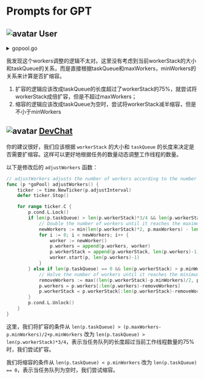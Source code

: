 # Prompts for GPT

## ![avatar](../../assets/icons/avatar_spaceman.png) **User**

<details>
<summary>gopool.go</summary>
// adjustWorkers adjusts the number of workers according to the number of tasks in the queue.
func (p *goPool) adjustWorkers() {
    ticker := time.NewTicker(p.adjustInterval)
    defer ticker.Stop()

    for range ticker.C {
        p.cond.L.Lock()
        if len(p.taskQueue) > (p.maxWorkers-p.minWorkers)/2+p.minWorkers && len(p.workerStack) < p.maxWorkers {
            // Double the number of workers until it reaches the maximum
            newWorkers := min(len(p.workerStack)*2, p.maxWorkers) - len(p.workerStack)
            for i := 0; i < newWorkers; i++ {
                worker := newWorker()
                p.workers = append(p.workers, worker)
                p.workerStack = append(p.workerStack, len(p.workers)-1)
                worker.start(p, len(p.workers)-1)
            }
        } else if len(p.taskQueue) < p.minWorkers && len(p.workerStack) > p.minWorkers {
            // Halve the number of workers until it reaches the minimum
            removeWorkers := max((len(p.workerStack)-p.minWorkers)/2, p.minWorkers)
            p.workers = p.workers[:len(p.workers)-removeWorkers]
            p.workerStack = p.workerStack[:len(p.workerStack)-removeWorkers]
        }
        p.cond.L.Unlock()
    }
}
</details>

我发现这个workers调整的逻辑不太对。这里没有考虑到当前workerStack的大小和taskQueue的关系，而是直接根据taskQueue和maxWorkers，minWorkers的关系来计算是否扩缩容。
1. 扩容的逻辑应该改成taskQueue的长度超过了workerStack的75%，就尝试将workerStack成倍扩容，但是不超过maxWorkers；
2. 缩容的逻辑应该改成taskQueue为空时，尝试将workerStack减半缩容，但是不小于minWorkers

## ![avatar](../../assets/icons/avatar_devchat.svg) **[DevChat](https://marketplace.visualstudio.com/items?itemName=merico.devchat)**

你的建议很好，我们应该根据 `workerStack` 的大小和 `taskQueue` 的长度来决定是否需要扩缩容。这样可以更好地根据任务的数量动态调整工作线程的数量。

以下是修改后的 `adjustWorkers` 函数：

```go path=./gopool.go
// adjustWorkers adjusts the number of workers according to the number of tasks in the queue.
func (p *goPool) adjustWorkers() {
    ticker := time.NewTicker(p.adjustInterval)
    defer ticker.Stop()

    for range ticker.C {
        p.cond.L.Lock()
        if len(p.taskQueue) > len(p.workerStack)*3/4 && len(p.workerStack) < p.maxWorkers {
            // Double the number of workers until it reaches the maximum
            newWorkers := min(len(p.workerStack)*2, p.maxWorkers) - len(p.workerStack)
            for i := 0; i < newWorkers; i++ {
                worker := newWorker()
                p.workers = append(p.workers, worker)
                p.workerStack = append(p.workerStack, len(p.workers)-1)
                worker.start(p, len(p.workers)-1)
            }
        } else if len(p.taskQueue) == 0 && len(p.workerStack) > p.minWorkers {
            // Halve the number of workers until it reaches the minimum
            removeWorkers := max((len(p.workerStack)-p.minWorkers)/2, p.minWorkers)
            p.workers = p.workers[:len(p.workers)-removeWorkers]
            p.workerStack = p.workerStack[:len(p.workerStack)-removeWorkers]
        }
        p.cond.L.Unlock()
    }
}
```

这里，我们将扩容的条件从 `len(p.taskQueue) > (p.maxWorkers-p.minWorkers)/2+p.minWorkers` 改为 `len(p.taskQueue) > len(p.workerStack)*3/4`，表示当任务队列的长度超过当前工作线程数量的75%时，我们尝试扩容。

我们将缩容的条件从 `len(p.taskQueue) < p.minWorkers` 改为 `len(p.taskQueue) == 0`，表示当任务队列为空时，我们尝试缩容。
